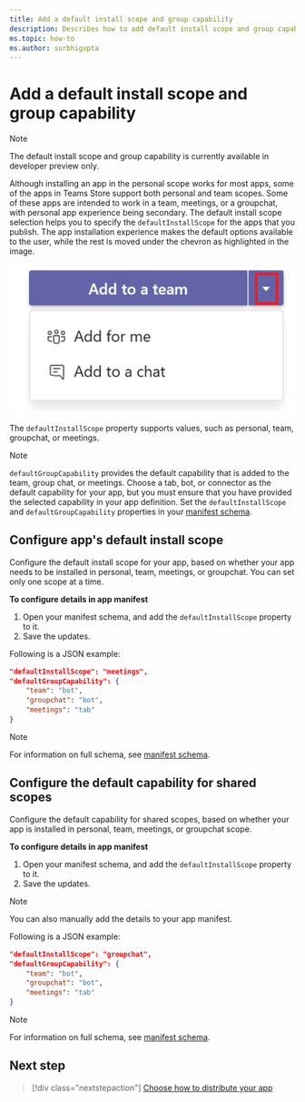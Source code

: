 ```yaml
---
title: Add a default install scope and group capability
description: Describes how to add default install scope and group capability for apps.
ms.topic: how-to
ms.author: surbhigupta
---
```


# Add a default install scope and group capability

> [!NOTE]
> The default install scope and group capability is currently available in developer preview only.

Although installing an app in the personal scope works for most apps, some of the apps in Teams Store support both personal and team scopes.
Some of these apps are intended to work in a team, meetings, or a groupchat, with personal app experience being secondary.
The default install scope selection helps you to specify the `defaultInstallScope` for the apps that you publish. The app installation experience makes the default options available to the user, while the rest is moved under the chevron as highlighted in the image.

![Add an app](../../assets/images/compose-extensions/addanapp.png)

The `defaultInstallScope` property supports values, such as personal, team, groupchat, or meetings.

> [!NOTE]
>`defaultGroupCapability` provides the default capability that is added to the team, group chat, or meetings. Choose a tab, bot, or connector as the default capability for your app, but you must ensure that you have provided the selected capability in your app definition.
> Set the `defaultInstallScope` and `defaultGroupCapability` properties in your [manifest schema](../../resources/schema/manifest-schema.md).

## Configure app's default install scope

Configure the default install scope for your app, based on whether your app needs to be installed in personal, team, meetings, or groupchat. You can set only one scope at a time.

**To configure details in app manifest**

1. Open your manifest schema, and add the `defaultInstallScope` property to it.
2. Save the updates.

Following is a JSON example:

```json
"defaultInstallScope": "meetings",
"defaultGroupCapability": {
    "team": "bot",
    "groupchat": "bot",
    "meetings": "tab"
}
```

> [!NOTE]
> For information on full schema, see [manifest schema](~/resources/schema/manifest-schema.md).

## Configure the default capability for shared scopes

Configure the default capability for shared scopes, based on whether your app is installed in personal, team, meetings, or groupchat scope.

**To configure details in app manifest**

1. Open your manifest schema, and add the `defaultInstallScope` property to it.
2. Save the updates.

> [!NOTE]
> You can also manually add the details to your app manifest.

Following is a JSON example:

```json
"defaultInstallScope": "groupchat",
"defaultGroupCapability": {
    "team": "bot",
    "groupchat": "bot",
    "meetings": "tab"
}
```
> [!NOTE]
> For information on full schema, see [manifest schema](~/resources/schema/manifest-schema.md).

## Next step

> [!div class="nextstepaction"]
> [Choose how to distribute your app](overview.md)

